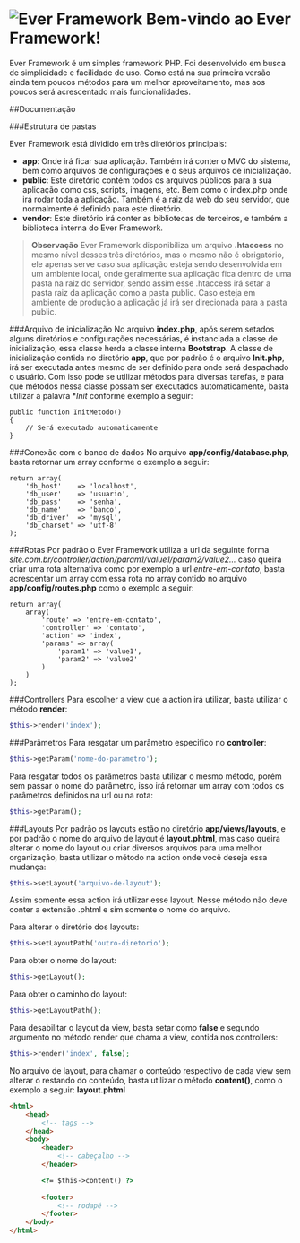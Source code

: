 ![Ever Framework](http://www.eversondaluz.com.br/images/ever-framework-logo.png)
Bem-vindo ao Ever Framework!
===================

Ever Framework é um simples framework PHP. Foi desenvolvido em busca de simplicidade e facilidade de uso. Como está na sua primeira versão ainda tem poucos métodos para um melhor aproveitamento, mas aos poucos será acrescentado mais funcionalidades. 

##<i class="icon-file"></i>Documentação

###Estrutura de pastas

Ever Framework está dividido em três diretórios principais:

- **app**: Onde irá ficar sua aplicação. Também irá conter o MVC do sistema, bem como arquivos de configurações e o seus arquivos de inicialização.
- **public**: Este diretório contém todos os arquivos públicos para a sua aplicação como css, scripts, imagens, etc. Bem como o index.php onde irá rodar toda a aplicação. Também  é a raiz da web do seu servidor, que normalmente é definido para este diretório.
- **vendor**: Este diretório irá conter as bibliotecas de terceiros, e também a biblioteca interna do Ever Framework.

> **Observação**
> Ever Framework disponibiliza um arquivo **.htaccess** no mesmo nível desses três diretórios, mas o mesmo não é obrigatório, ele apenas serve caso sua aplicação esteja sendo desenvolvida em um ambiente local, onde geralmente sua aplicação fica dentro de uma pasta na raiz do servidor, sendo assim esse .htaccess irá setar a pasta raiz da aplicação como a pasta public.  Caso esteja em ambiente de produção a aplicação já irá ser direcionada para a pasta public.

###Arquivo de inicialização
No arquivo **index.php**, após serem setados alguns diretórios e configurações necessárias, é instanciada a classe de inicialização, essa classe herda a classe interna **Bootstrap**. A classe de inicialização contida no diretório **app**, que por padrão é o arquivo **Init.php**, irá ser executada antes mesmo de ser definido para onde será despachado o usuário. Com isso pode se utilizar métodos para diversas tarefas, e para que métodos nessa classe possam ser executados automaticamente, basta utilizar a palavra **Init* conforme exemplo a seguir:
```
public function InitMetodo()
{
	// Será executado automaticamente
}
```
###Conexão com o banco de dados
No arquivo **app/config/database.php**, basta retornar um array conforme o exemplo a seguir:
```
return array(
    'db_host'    => 'localhost',
    'db_user'    => 'usuario',
    'db_pass'    => 'senha',
    'db_name'    => 'banco',
    'db_driver'  => 'mysql',
    'db_charset' => 'utf-8'
);
```
###Rotas
Por padrão o Ever Framework utiliza a url da seguinte forma *site.com.br/controller/action/param1/value1/param2/value2...*
caso queira criar uma rota alternativa como por exemplo a url *entre-em-contato*, basta acrescentar um array com essa rota no array contido no arquivo **app/config/routes.php** como o exemplo a seguir:
```
return array(
    array(
	    'route' => 'entre-em-contato', 
	    'controller' => 'contato', 
	    'action' => 'index',
	    'params' => array(
			'param1' => 'value1',
			'param2' => 'value2'
		)
    )
);
```
###Controllers
Para escolher a view que a action irá utilizar, basta utilizar o método **render**:
```php
$this->render('index');
```
###Parâmetros
Para resgatar um parâmetro especifico no **controller**:
```php
$this->getParam('nome-do-parametro');
```
Para resgatar todos os parâmetros basta utilizar o mesmo método, porém sem passar o nome do parâmetro, isso irá retornar um array com todos os parâmetros definidos na url ou na rota:
```php
$this->getParam();
```
###Layouts
Por padrão os layouts estão no diretório **app/views/layouts**, e por padrão o nome do arquivo de layout é **layout.phtml**, mas caso queira alterar o nome do layout ou criar diversos arquivos para uma melhor organização, basta utilizar o método na action onde você deseja essa mudança:
```php
$this->setLayout('arquivo-de-layout');
```
Assim somente essa action irá utilizar esse layout. Nesse método não deve conter a extensão .phtml e sim somente o nome do arquivo.

Para alterar o diretório dos layouts:
```php
$this->setLayoutPath('outro-diretorio');
```
Para obter o nome do layout:
```php
$this->getLayout();
```
Para obter o caminho do layout:
```php
$this->getLayoutPath();
```
Para desabilitar o layout da view, basta setar como **false** e segundo argumento no método render que chama a view, contida nos controllers:
```php
$this->render('index', false);
```
No arquivo de layout, para chamar o conteúdo respectivo de cada view sem alterar o restando do conteúdo, basta utilizar o método **content()**, como o exemplo a seguir:
**layout.phtml**
```html
<html>
	<head>
		<!-- tags -->
	</head>
	<body>
		<header>
			<!-- cabeçalho -->
		</header>

		<?= $this->content() ?>
		
		<footer>
			<!-- rodapé -->
		</footer>
	</body>
</html>
```
